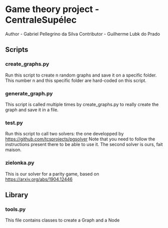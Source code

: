 # Game theory project - CentraleSupélec
 
Author - Gabriel Pellegrino da Silva
Contributor - Guilherme Lubk do Prado

## Scripts

### create_graphs.py

Run this script to create n random graphs and save it on a specific folder. This number n
and this specific folder are hard-coded on this script.

### generate_graph.py

This script is called multiple times by create_graphs.py to really create the graph and save it
in a file.

### test.py

Run this script to call two solvers: the one developped by https://github.com/tcsprojects/pgsolver
Note that you need to follow the instructions present there to be able to use it.
The second solver is ours, fait maison.

### zielonka.py

This is our solver for a parity game, based on https://arxiv.org/abs/1904.12446 

## Library

### tools.py

This file contains classes to create a Graph and a Node



